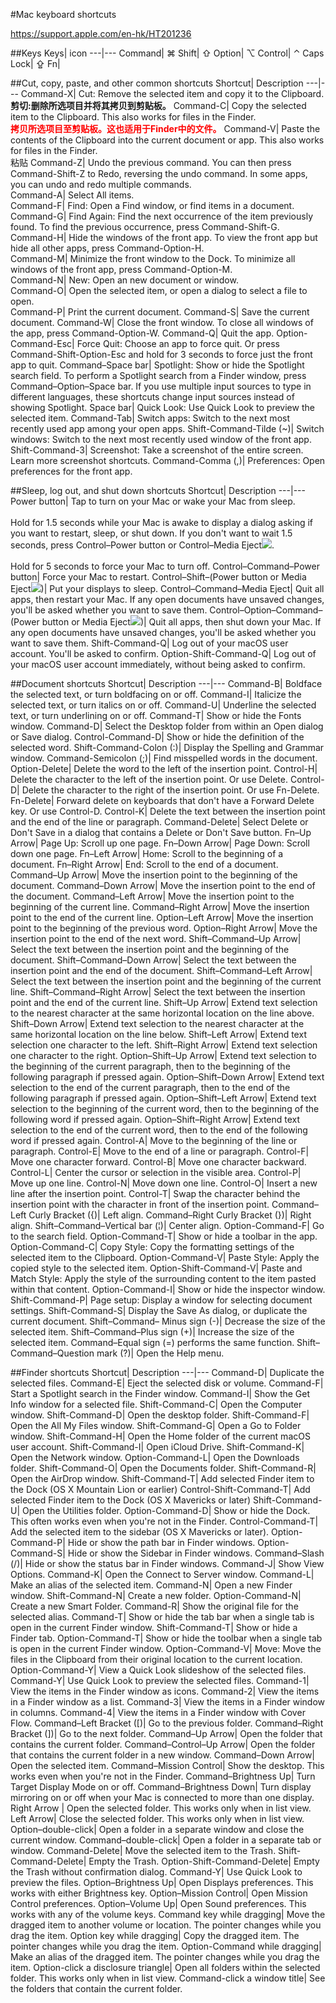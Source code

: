 #Mac keyboard shortcuts

<https://support.apple.com/en-hk/HT201236>

##Keys
Keys| icon
---|---
Command| ⌘
Shift|   ⇧
Option| ⌥
Control| ⌃
Caps Lock| ⇪
Fn|&nbsp;

##Cut, copy, paste, and other common shortcuts
Shortcut| Description
---|---
Command-X|	Cut: Remove the selected item and copy it to the Clipboard.<br>**剪切:删除所选项目并将其拷贝到剪贴板。**
Command-C|	Copy the selected item to the Clipboard. This also works for files in the Finder.<br>**<font color=red>拷贝所选项目至剪贴板。这也适用于Finder中的文件。</font>**
Command-V|	Paste the contents of the Clipboard into the current document or app. This also works for files in the Finder.<br>粘贴
Command-Z|	Undo the previous command. You can then press Command-Shift-Z to Redo, reversing the undo command. In some apps, you can undo and redo multiple commands.<br>
Command-A|	Select All items.<br>
Command-F|	Find: Open a Find window, or find items in a document.<br>
Command-G|	Find Again: Find the next occurrence of the item previously found. To find the previous occurrence, press Command-Shift-G.<br>
Command-H|	Hide the windows of the front app. To view the front app but hide all other apps, press Command-Option-H.<br>
Command-M|	Minimize the front window to the Dock. To minimize all windows of the front app, press Command-Option-M.<br>
Command-N|	New: Open an new document or window.<br>
Command-O|	Open the selected item, or open a dialog to select a file to open.<br>
Command-P|	Print the current document.
Command-S|	Save the current document.
Command-W|	Close the front window. To close all windows of the app, press Command-Option-W.
Command-Q|	Quit the app.
Option-Command-Esc|	Force Quit: Choose an app to force quit. Or press Command-Shift-Option-Esc and hold for 3 seconds to force just the front app to quit.
Command–Space bar|	Spotlight: Show or hide the Spotlight search field. To perform a Spotlight search from a Finder window, press Command–Option–Space bar. If you use multiple input sources to type in different languages, these shortcuts change input sources instead of showing Spotlight.
Space bar|	Quick Look: Use Quick Look to preview the selected item.
Command-Tab|	Switch apps: Switch to the next most recently used app among your open apps.
Shift-Command-Tilde (~)|	Switch windows: Switch to the next most recently used window of the front app.
Shift-Command-3|	Screenshot: Take a screenshot of the entire screen. Learn more screenshot shortcuts.
Command-Comma (,)|	Preferences: Open preferences for the front app.

##Sleep, log out, and shut down shortcuts
Shortcut| Description
---|---
Power button| Tap to turn on your Mac or wake your Mac from sleep. <br><br>Hold for 1.5 seconds while your Mac is awake to display a dialog asking if you want to restart, sleep, or shut down. If you don't want to wait 1.5 seconds, press Control–Power button or Control–Media Eject![](https://support.apple.com/library/content/dam/edam/applecare/images/en_US/il/eject-button-icon.png).<br><br>Hold for 5 seconds to force your Mac to turn off.
Control–Command–Power button|	Force your Mac to restart.
Control–Shift–(Power button or Media Eject![](https://support.apple.com/library/content/dam/edam/applecare/images/en_US/il/eject-button-icon.png))|	Put your displays to sleep.
Control–Command–Media Eject|	Quit all apps, then restart your Mac. If any open documents have unsaved changes, you'll be asked whether you want to save them.
Control–Option–Command–(Power button or Media Eject![](https://support.apple.com/library/content/dam/edam/applecare/images/en_US/il/eject-button-icon.png))|	Quit all apps, then shut down your Mac. If any open documents have unsaved changes, you'll be asked whether you want to save them.
Shift-Command-Q|	Log out of your macOS user account. You'll be asked to confirm.
Option-Shift-Command-Q|	Log out of your macOS user account immediately, without being asked to confirm.

##Document shortcuts
Shortcut|	Description
---|---
Command-B|	Boldface the selected text, or turn boldfacing on or off.
Command-I|	Italicize the selected text, or turn italics on or off.
Command-U|	Underline the selected text, or turn underlining on or off.
Command-T|	Show or hide the Fonts window.
Command-D|	Select the Desktop folder from within an Open dialog or Save dialog.
Control-Command-D|	Show or hide the definition of the selected word.
Shift-Command-Colon (:)|	Display the Spelling and Grammar window.
Command-Semicolon (;)|	Find misspelled words in the document.
Option-Delete|	Delete the word to the left of the insertion point.
Control-H|	Delete the character to the left of the insertion point. Or use Delete.
Control-D|	Delete the character to the right of the insertion point. Or use Fn-Delete.
Fn-Delete|	Forward delete on keyboards that don't have a Forward Delete key. Or use Control-D.
Control-K|	Delete the text between the insertion point and the end of the line or paragraph.
Command-Delete|	Select Delete or Don't Save in a dialog that contains a Delete or Don't Save button.
Fn–Up Arrow|	Page Up: Scroll up one page.
Fn–Down Arrow|	Page Down: Scroll down one page.
Fn–Left Arrow|	Home: Scroll to the beginning of a document.
Fn–Right Arrow|	End: Scroll to the end of a document.
Command–Up Arrow|	Move the insertion point to the beginning of the document.
Command–Down Arrow|	Move the insertion point to the end of the document.
Command–Left Arrow|	Move the insertion point to the beginning of the current line.
Command–Right Arrow|	Move the insertion point to the end of the current line.
Option–Left Arrow|	Move the insertion point to the beginning of the previous word.
Option–Right Arrow|	Move the insertion point to the end of the next word.
Shift–Command–Up Arrow|	Select the text between the insertion point and the beginning of the document.
Shift–Command–Down Arrow|	Select the text between the insertion point and the end of the document.
Shift–Command–Left Arrow|	Select the text between the insertion point and the beginning of the current line.
Shift–Command–Right Arrow|	Select the text between the insertion point and the end of the current line.
Shift–Up Arrow|	Extend text selection to the nearest character at the same horizontal location on the line above.
Shift–Down Arrow|	Extend text selection to the nearest character at the same horizontal location on the line below.
Shift–Left Arrow|	Extend text selection one character to the left.
Shift–Right Arrow|	Extend text selection one character to the right.
Option–Shift–Up Arrow|	Extend text selection to the beginning of the current paragraph, then to the beginning of the following paragraph if pressed again.
Option–Shift–Down Arrow|	Extend text selection to the end of the current paragraph, then to the end of the following paragraph if pressed again.
Option–Shift–Left Arrow|	Extend text selection to the beginning of the current word, then to the beginning of the following word if pressed again.
Option–Shift–Right Arrow|	Extend text selection to the end of the current word, then to the end of the following word if pressed again.
Control-A|	Move to the beginning of the line or paragraph.
Control-E|	Move to the end of a line or paragraph.
Control-F|	Move one character forward.
Control-B|	Move one character backward.
Control-L|	Center the cursor or selection in the visible area.
Control-P|	Move up one line.
Control-N|	Move down one line.
Control-O|	Insert a new line after the insertion point.
Control-T|	Swap the character behind the insertion point with the character in front of the insertion point.
Command–Left Curly Bracket ({)|	Left align.
Command–Right Curly Bracket (})|	Right align.
Shift–Command–Vertical bar (&#166;)|	Center align.
Option-Command-F|	Go to the search field.
Option-Command-T|	Show or hide a toolbar in the app.
Option-Command-C|	Copy Style: Copy the formatting settings of the selected item to the Clipboard.
Option-Command-V|	Paste Style: Apply the copied style to the selected item.
Option-Shift-Command-V|	Paste and Match Style: Apply the style of the surrounding content to the item pasted within that content.
Option-Command-I|	Show or hide the inspector window.
Shift-Command-P|	Page setup: Display a window for selecting document settings.
Shift-Command-S|	Display the Save As dialog, or duplicate the current document.
Shift–Command– Minus sign (-)|	Decrease the size of the selected item.
Shift–Command–Plus sign (+)|	Increase the size of the selected item. Command–Equal sign (=) performs the same function.
Shift–Command–Question mark (?)|	Open the Help menu.

##Finder shortcuts
Shortcut| Description
---|---
Command-D|	Duplicate the selected files.
Command-E|	Eject the selected disk or volume.
Command-F|	Start a Spotlight search in the Finder window.
Command-I|	Show the Get Info window for a selected file.
Shift-Command-C|	Open the Computer window.
Shift-Command-D|	Open the desktop folder.
Shift-Command-F|	Open the All My Files window.
Shift-Command-G|	Open a Go to Folder window.
Shift-Command-H|	Open the Home folder of the current macOS user account.
Shift-Command-I|	Open iCloud Drive.
Shift-Command-K|	Open the Network window.
Option-Command-L|	Open the Downloads folder.
Shift-Command-O|	Open the Documents folder.
Shift-Command-R|	Open the AirDrop window.
Shift-Command-T|	Add selected Finder item to the Dock (OS X Mountain Lion or earlier)
Control-Shift-Command-T|	Add selected Finder item to the Dock (OS X Mavericks or later)
Shift-Command-U|	Open the Utilities folder.
Option-Command-D|	Show or hide the Dock. This often works even when you're not in the Finder.
Control-Command-T|	Add the selected item to the sidebar (OS X Mavericks or later).
Option-Command-P|	Hide or show the path bar in Finder windows.
Option-Command-S|	Hide or show the Sidebar in Finder windows.
Command–Slash (/)|	Hide or show the status bar in Finder windows.
Command-J|	Show View Options.
Command-K|	Open the Connect to Server window.
Command-L|	Make an alias of the selected item.
Command-N|	Open a new Finder window.
Shift-Command-N|	Create a new folder.
Option-Command-N|	Create a new Smart Folder.
Command-R|	Show the original file for the selected alias.
Command-T|	Show or hide the tab bar when a single tab is open in the current Finder window.
Shift-Command-T|	Show or hide a Finder tab.
Option-Command-T|	Show or hide the toolbar when a single tab is open in the current Finder window.
Option-Command-V|	Move: Move the files in the Clipboard from their original location to the current location.
Option-Command-Y|	View a Quick Look slideshow of the selected files.
Command-Y|	Use Quick Look to preview the selected files.
Command-1|	View the items in the Finder window as icons.
Command-2|	View the items in a Finder window as a list.
Command-3|	View the items in a Finder window in columns.
Command-4|	View the items in a Finder window with Cover Flow.
Command–Left Bracket ([)|	Go to the previous folder.
Command–Right Bracket (])|	Go to the next folder.
Command–Up Arrow|	Open the folder that contains the current folder.
Command–Control–Up Arrow|	Open the folder that contains the current folder in a new window.
Command–Down Arrow|	Open the selected item.
Command–Mission Control|	Show the desktop. This works even when you're not in the Finder.
Command–Brightness Up|	Turn Target Display Mode on or off.
Command–Brightness Down|	Turn display mirroring on or off when your Mac is connected to more than one display.
Right Arrow |	Open the selected folder. This works only when in list view.
Left Arrow|	Close the selected folder. This works only when in list view.
Option–double-click|	Open a folder in a separate window and close the current window.
Command–double-click|	Open a folder in a separate tab or window.
Command-Delete|	Move the selected item to the Trash.
Shift-Command-Delete|	Empty the Trash.
Option-Shift-Command-Delete|	Empty the Trash without confirmation dialog.
Command-Y|	Use Quick Look to preview the files.
Option–Brightness Up|	Open Displays preferences. This works with either Brightness key.
Option–Mission Control|	Open Mission Control preferences.
Option–Volume Up|	Open Sound preferences. This works with any of the volume keys.
Command key while dragging|	Move the dragged item to another volume or location. The pointer changes while you drag the item.
Option key while dragging|	Copy the dragged item. The pointer changes while you drag the item.
Option-Command while dragging|	Make an alias of the dragged item. The pointer changes while you drag the item.
Option-click a disclosure triangle|	Open all folders within the selected folder. This works only when in list view.
Command-click a window title|	See the folders that contain the current folder.